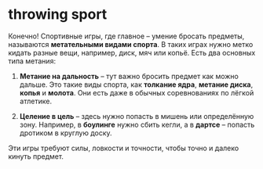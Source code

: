 # throwing sport

Конечно! Спортивные игры, где главное – умение бросать предметы, называются **метательными видами спорта**. В таких играх нужно метко кидать разные вещи, например, диск, мяч или копьё. Есть два основных типа метания:

1. **Метание на дальность** – тут важно бросить предмет как можно дальше. Это такие виды спорта, как **толкание ядра**, **метание диска**, **копья** и **молота**. Они есть даже в обычных соревнованиях по лёгкой атлетике.
   
2. **Целение в цель** – здесь нужно попасть в мишень или определённую зону. Например, в **боулинге** нужно сбить кегли, а в **дартсе** – попасть дротиком в круглую доску.

Эти игры требуют силы, ловкости и точности, чтобы точно и далеко кинуть предмет.